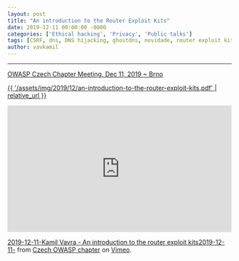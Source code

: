 ```yaml
---
layout: post
title: "An introduction to the Router Exploit Kits"
date: 2019-12-11 00:00:00 -0000
categories: ['Ethical hacking', 'Privacy', 'Public talks']
tags: [CSRF, dns, DNS hijacking, ghostdns, novidade, router exploit kit]
author: vavkamil
---
```


<hr>

<!-- wp:paragraph -->
<p><a href="https://www.eventbrite.com/e/owasp-czech-chapter-meeting-registration-83052487225" target="_blank" rel="noreferrer noopener" aria-label="OWASP Czech Chapter Meeting, Dec 11, 2019 ~ Brno (opens in a new tab)">OWASP Czech Chapter Meeting, Dec 11, 2019 ~ Brno</a></p>
<!-- /wp:paragraph -->

<!-- wp:html -->
<object data="{{ '/assets/img/2019/12/an-introduction-to-the-router-exploit-kits.pdf' | relative_url }}" alt="pdf" width="800" height="400"></object>
<!-- /wp:html -->

<!-- wp:paragraph -->
<p><a href="{{ '/assets/img/2019/12/an-introduction-to-the-router-exploit-kits.pdf' | relative_url }}">{{ '/assets/img/2019/12/an-introduction-to-the-router-exploit-kits.pdf' | relative_url }}</a></p>
<!-- /wp:paragraph -->

<div style="padding:56.25% 0 0 0;position:relative;"><iframe src="https://player.vimeo.com/video/383300304" style="position:absolute;top:0;left:0;width:100%;height:100%;" frameborder="0" allow="autoplay; fullscreen; picture-in-picture" allowfullscreen></iframe></div><script src="https://player.vimeo.com/api/player.js"></script>
<p><a href="https://vimeo.com/383300304">2019-12-11-Kamil Vavra - An introduction to the router exploit kits2019-12-11-</a> from <a href="https://vimeo.com/user95142672">Czech OWASP chapter</a> on <a href="https://vimeo.com">Vimeo</a>.</p>
